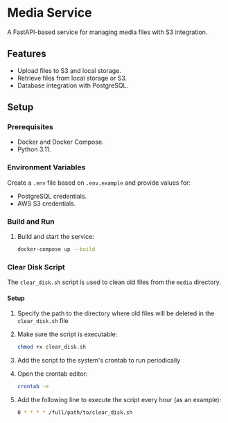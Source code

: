 # Media Service

A FastAPI-based service for managing media files with S3 integration.

## Features
- Upload files to S3 and local storage.
- Retrieve files from local storage or S3.
- Database integration with PostgreSQL.

## Setup

### Prerequisites
- Docker and Docker Compose.
- Python 3.11.

### Environment Variables
Create a `.env` file based on `.env.example` and provide values for:
- PostgreSQL credentials.
- AWS S3 credentials.

### Build and Run
1. Build and start the service:
   ```bash
   docker-compose up --build

### Clear Disk Script
The `clear_disk.sh` script is used to clean old files from the `media` directory. 

#### Setup
1. Specify the path to the directory where old files will be deleted in the `clear_disk.sh` file

2. Make sure the script is executable:
   ```bash
   chmod +x clear_disk.sh

3. Add the script to the system's crontab to run periodically

4. Open the crontab editor:
   ```bash
   crontab -e
   ```

5. Add the following line to execute the script every hour (as an example):
   ```bash
   0 * * * * /full/path/to/clear_disk.sh
   ```